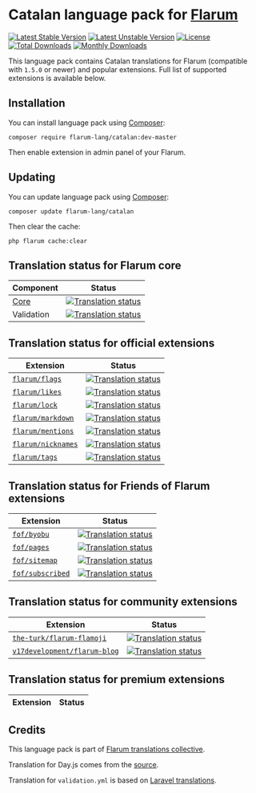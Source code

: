 # Catalan language pack for [Flarum](https://flarum.org/)

[![Latest Stable Version](https://img.shields.io/packagist/v/flarum-lang/catalan?color=success&label=stable)](https://packagist.org/packages/flarum-lang/catalan) 
[![Latest Unstable Version](https://img.shields.io/packagist/v/flarum-lang/catalan?include_prereleases&label=unstable)](https://packagist.org/packages/flarum-lang/catalan) 
[![License](https://img.shields.io/packagist/l/flarum-lang/catalan)](https://packagist.org/packages/flarum-lang/catalan) 
[![Total Downloads](https://img.shields.io/packagist/dt/flarum-lang/catalan)](https://packagist.org/packages/flarum-lang/catalan/stats) 
[![Monthly Downloads](https://img.shields.io/packagist/dm/flarum-lang/catalan)](https://packagist.org/packages/flarum-lang/catalan/stats) 

This language pack contains Catalan translations for Flarum (compatible with `1.5.0` or newer) and popular extensions. Full list of supported extensions is available below.


## Installation

You can install language pack using [Composer](https://getcomposer.org/):

```console
composer require flarum-lang/catalan:dev-master
```

Then enable extension in admin panel of your Flarum.


## Updating

You can update language pack using [Composer](https://getcomposer.org/):

```console
composer update flarum-lang/catalan
```

Then clear the cache:

```console
php flarum cache:clear
```


## Translation status for Flarum core

| Component | Status |
| --- | --- |
| [Core](https://github.com/flarum/flarum-core) | [![Translation status](https://weblate.rob006.net/widgets/flarum/ca/core/svg-badge.svg)](https://weblate.rob006.net/projects/flarum/core/ca/) |
| Validation | [![Translation status](https://weblate.rob006.net/widgets/flarum/ca/validation/svg-badge.svg)](https://weblate.rob006.net/projects/flarum/validation/ca/) |


## Translation status for official extensions

<!-- flarum-extensions-list-start -->

| Extension | Status |
| --- | --- |
| [`flarum/flags`](https://github.com/flarum/flags) | [![Translation status](https://weblate.rob006.net/widgets/flarum/ca/flarum-flags/svg-badge.svg)](https://weblate.rob006.net/projects/flarum/flarum-flags/ca/) |
| [`flarum/likes`](https://github.com/flarum/likes) | [![Translation status](https://weblate.rob006.net/widgets/flarum/ca/flarum-likes/svg-badge.svg)](https://weblate.rob006.net/projects/flarum/flarum-likes/ca/) |
| [`flarum/lock`](https://github.com/flarum/lock) | [![Translation status](https://weblate.rob006.net/widgets/flarum/ca/flarum-lock/svg-badge.svg)](https://weblate.rob006.net/projects/flarum/flarum-lock/ca/) |
| [`flarum/markdown`](https://github.com/flarum/markdown) | [![Translation status](https://weblate.rob006.net/widgets/flarum/ca/flarum-markdown/svg-badge.svg)](https://weblate.rob006.net/projects/flarum/flarum-markdown/ca/) |
| [`flarum/mentions`](https://github.com/flarum/mentions) | [![Translation status](https://weblate.rob006.net/widgets/flarum/ca/flarum-mentions/svg-badge.svg)](https://weblate.rob006.net/projects/flarum/flarum-mentions/ca/) |
| [`flarum/nicknames`](https://github.com/flarum/nicknames) | [![Translation status](https://weblate.rob006.net/widgets/flarum/ca/flarum-nicknames/svg-badge.svg)](https://weblate.rob006.net/projects/flarum/flarum-nicknames/ca/) |
| [`flarum/tags`](https://github.com/flarum/tags) | [![Translation status](https://weblate.rob006.net/widgets/flarum/ca/flarum-tags/svg-badge.svg)](https://weblate.rob006.net/projects/flarum/flarum-tags/ca/) |

<!-- flarum-extensions-list-stop -->


## Translation status for Friends of Flarum extensions

<!-- fof-extensions-list-start -->

| Extension | Status |
| --- | --- |
| [`fof/byobu`](https://github.com/FriendsOfFlarum/byobu) | [![Translation status](https://weblate.rob006.net/widgets/flarum/ca/fof-byobu/svg-badge.svg)](https://weblate.rob006.net/projects/flarum/fof-byobu/ca/) |
| [`fof/pages`](https://github.com/FriendsOfFlarum/pages) | [![Translation status](https://weblate.rob006.net/widgets/flarum/ca/fof-pages/svg-badge.svg)](https://weblate.rob006.net/projects/flarum/fof-pages/ca/) |
| [`fof/sitemap`](https://github.com/FriendsOfFlarum/sitemap) | [![Translation status](https://weblate.rob006.net/widgets/flarum/ca/fof-sitemap/svg-badge.svg)](https://weblate.rob006.net/projects/flarum/fof-sitemap/ca/) |
| [`fof/subscribed`](https://github.com/FriendsOfFlarum/subscribed) | [![Translation status](https://weblate.rob006.net/widgets/flarum/ca/fof-subscribed/svg-badge.svg)](https://weblate.rob006.net/projects/flarum/fof-subscribed/ca/) |

<!-- fof-extensions-list-stop -->


## Translation status for community extensions

<!-- various-extensions-list-start -->

| Extension | Status |
| --- | --- |
| [`the-turk/flarum-flamoji`](https://github.com/the-turk/flarum-flamoji) | [![Translation status](https://weblate.rob006.net/widgets/flarum/ca/the-turk-flamoji/svg-badge.svg)](https://weblate.rob006.net/projects/flarum/the-turk-flamoji/ca/) |
| [`v17development/flarum-blog`](https://github.com/v17development/flarum-blog) | [![Translation status](https://weblate.rob006.net/widgets/flarum/ca/v17development-blog/svg-badge.svg)](https://weblate.rob006.net/projects/flarum/v17development-blog/ca/) |

<!-- various-extensions-list-stop -->


## Translation status for premium extensions

<!-- premium-extensions-list-start -->

| Extension | Status |
| --- | --- |

<!-- premium-extensions-list-stop -->


## Credits

This language pack is part of [Flarum translations collective](https://github.com/rob006-software/flarum-translations).

Translation for Day.js comes from the [source](https://github.com/iamkun/dayjs/blob/v1.10.4/src/locale/ca.js).

Translation for `validation.yml` is based on [Laravel translations](https://github.com/Laravel-Lang/lang/blob/8.1.3/src/ca/validation.php).
